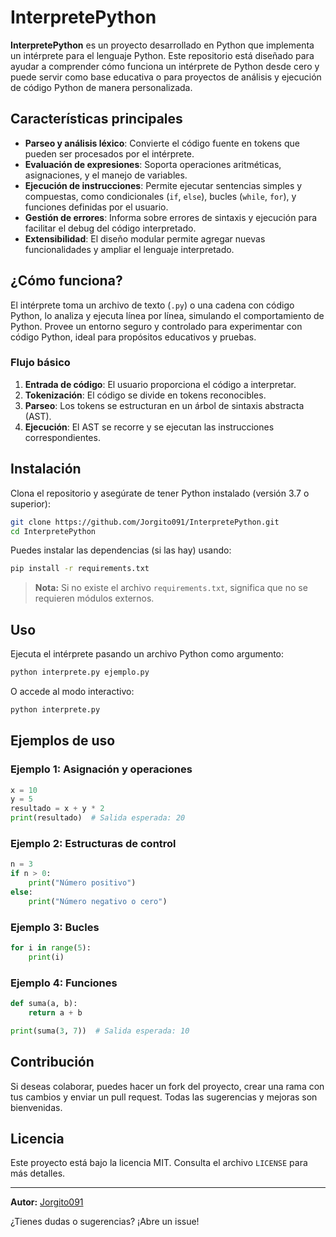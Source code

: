 # InterpretePython

**InterpretePython** es un proyecto desarrollado en Python que implementa un intérprete para el lenguaje Python. Este repositorio está diseñado para ayudar a comprender cómo funciona un intérprete de Python desde cero y puede servir como base educativa o para proyectos de análisis y ejecución de código Python de manera personalizada.

## Características principales

- **Parseo y análisis léxico**: Convierte el código fuente en tokens que pueden ser procesados por el intérprete.
- **Evaluación de expresiones**: Soporta operaciones aritméticas, asignaciones, y el manejo de variables.
- **Ejecución de instrucciones**: Permite ejecutar sentencias simples y compuestas, como condicionales (`if`, `else`), bucles (`while`, `for`), y funciones definidas por el usuario.
- **Gestión de errores**: Informa sobre errores de sintaxis y ejecución para facilitar el debug del código interpretado.
- **Extensibilidad**: El diseño modular permite agregar nuevas funcionalidades y ampliar el lenguaje interpretado.

## ¿Cómo funciona?

El intérprete toma un archivo de texto (`.py`) o una cadena con código Python, lo analiza y ejecuta línea por línea, simulando el comportamiento de Python. Provee un entorno seguro y controlado para experimentar con código Python, ideal para propósitos educativos y pruebas.

### Flujo básico

1. **Entrada de código**: El usuario proporciona el código a interpretar.
2. **Tokenización**: El código se divide en tokens reconocibles.
3. **Parseo**: Los tokens se estructuran en un árbol de sintaxis abstracta (AST).
4. **Ejecución**: El AST se recorre y se ejecutan las instrucciones correspondientes.

## Instalación

Clona el repositorio y asegúrate de tener Python instalado (versión 3.7 o superior):

```bash
git clone https://github.com/Jorgito091/InterpretePython.git
cd InterpretePython
```

Puedes instalar las dependencias (si las hay) usando:

```bash
pip install -r requirements.txt
```

> **Nota:** Si no existe el archivo `requirements.txt`, significa que no se requieren módulos externos.

## Uso

Ejecuta el intérprete pasando un archivo Python como argumento:

```bash
python interprete.py ejemplo.py
```

O accede al modo interactivo:

```bash
python interprete.py
```

## Ejemplos de uso

### Ejemplo 1: Asignación y operaciones

```python
x = 10
y = 5
resultado = x + y * 2
print(resultado)  # Salida esperada: 20
```

### Ejemplo 2: Estructuras de control

```python
n = 3
if n > 0:
    print("Número positivo")
else:
    print("Número negativo o cero")
```

### Ejemplo 3: Bucles

```python
for i in range(5):
    print(i)
```

### Ejemplo 4: Funciones

```python
def suma(a, b):
    return a + b

print(suma(3, 7))  # Salida esperada: 10
```

## Contribución

Si deseas colaborar, puedes hacer un fork del proyecto, crear una rama con tus cambios y enviar un pull request. Todas las sugerencias y mejoras son bienvenidas.

## Licencia

Este proyecto está bajo la licencia MIT. Consulta el archivo `LICENSE` para más detalles.

---

**Autor:** [Jorgito091](https://github.com/Jorgito091)

¿Tienes dudas o sugerencias? ¡Abre un issue!